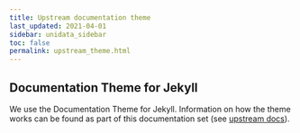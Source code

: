 ```yaml
---
title: Upstream documentation theme
last_updated: 2021-04-01
sidebar: unidata_sidebar
toc: false
permalink: upstream_theme.html
---
```


## Documentation Theme for Jekyll

We use the Documentation Theme for Jekyll.
Information on how the theme works can be found as part of this documentation set (see [upstream docs](upstream_index.html)).
